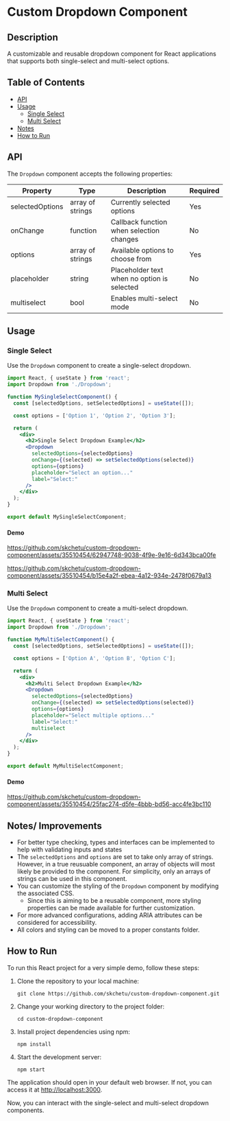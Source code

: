 # Custom Dropdown Component

## Description

A customizable and reusable dropdown component for React applications that supports both single-select and multi-select options.

## Table of Contents

- [API](#api)
- [Usage](#usage)
  - [Single Select](#single-select)
  - [Multi Select](#multi-select)
- [Notes](#notes)
- [How to Run](#how-to-run)

## API

The `Dropdown` component accepts the following properties:

| Property        | Type             | Description                                 | Required |
| --------------- | ---------------- | ------------------------------------------- | -------- |
| selectedOptions | array of strings | Currently selected options                  | Yes      |
| onChange        | function         | Callback function when selection changes    | No       |
| options         | array of strings | Available options to choose from            | Yes      |
| placeholder     | string           | Placeholder text when no option is selected | No       |
| multiselect     | bool             | Enables multi-select mode                   | No       |

## Usage

### Single Select

Use the `Dropdown` component to create a single-select dropdown.

```jsx
import React, { useState } from 'react';
import Dropdown from './Dropdown';

function MySingleSelectComponent() {
  const [selectedOptions, setSelectedOptions] = useState([]);

  const options = ['Option 1', 'Option 2', 'Option 3'];

  return (
    <div>
      <h2>Single Select Dropdown Example</h2>
      <Dropdown
        selectedOptions={selectedOptions}
        onChange={(selected) => setSelectedOptions(selected)}
        options={options}
        placeholder="Select an option..."
        label="Select:"
      />
    </div>
  );
}

export default MySingleSelectComponent;
```

#### Demo

https://github.com/skchetu/custom-dropdown-component/assets/35510454/62947748-9038-4f9e-9e16-6d343bca00fe

https://github.com/skchetu/custom-dropdown-component/assets/35510454/b15e4a2f-ebea-4a12-934e-2478f0679a13

### Multi Select

Use the `Dropdown` component to create a multi-select dropdown.

```jsx
import React, { useState } from 'react';
import Dropdown from './Dropdown';

function MyMultiSelectComponent() {
  const [selectedOptions, setSelectedOptions] = useState([]);

  const options = ['Option A', 'Option B', 'Option C'];

  return (
    <div>
      <h2>Multi Select Dropdown Example</h2>
      <Dropdown
        selectedOptions={selectedOptions}
        onChange={(selected) => setSelectedOptions(selected)}
        options={options}
        placeholder="Select multiple options..."
        label="Select:"
        multiselect
      />
    </div>
  );
}

export default MyMultiSelectComponent;
```

#### Demo

https://github.com/skchetu/custom-dropdown-component/assets/35510454/25fac274-d5fe-4bbb-bd56-acc4fe3bc110

## Notes/ Improvements

- For better type checking, types and interfaces can be implemented to help with validating inputs and states
- The `selectedOptions` and `options` are set to take only array of strings. However, in a true reusuable component, an array of objects will most likely be provided to the component. For simplicity, only an arrays of strings can be used in this component.
- You can customize the styling of the `Dropdown` component by modifying the associated CSS.
  - Since this is aiming to be a reusable component, more styling properties can be made available for further customization.
- For more advanced configurations, adding ARIA attributes can be considered for accessibility.
- All colors and styling can be moved to a proper constants folder.

## How to Run

To run this React project for a very simple demo, follow these steps:

1. Clone the repository to your local machine:

   ```
   git clone https://github.com/skchetu/custom-dropdown-component.git
   ```

2. Change your working directory to the project folder:

   ```
   cd custom-dropdown-component
   ```

3. Install project dependencies using npm:

   ```
   npm install
   ```

4. Start the development server:

   ```
   npm start
   ```

The application should open in your default web browser. If not, you can access it at [http://localhost:3000](http://localhost:3000).

Now, you can interact with the single-select and multi-select dropdown components.
